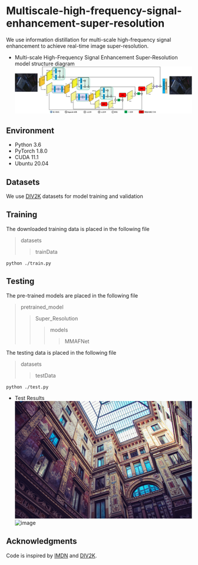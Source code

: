 # Multiscale-high-frequency-signal-enhancement-super-resolution
We use information distillation for multi-scale high-frequency signal enhancement to achieve real-time image super-resolution.
* Multi-scale High-Frequency Signal Enhancement Super-Resolution model structure diagram<br>
![image](https://github.com/ChengChen-ai/Multiscale-high-frequency-signal-enhancement-super-resolution/blob/main/images/%E8%B6%85%E5%88%86%E8%BE%A8%E7%8E%87.png)


## Environment
* Python 3.6 <br>
* PyTorch 1.8.0 <br>
* CUDA 11.1 <br>
* Ubuntu 20.04 <br>

## Datasets
We use [DIV2K](https://data.vision.ee.ethz.ch/cvl/DIV2K) datasets for model training and validation

## Training
The downloaded training data is placed in the following file  
>datasets
>>trainData  

    python ./train.py


## Testing
The pre-trained models are placed in the following file
>pretrained_model  
>>Super_Resolution
>>>models
>>>>MMAFNet

The testing data is placed in the following file  
>datasets
>>testData

    python ./test.py  

* Test Results  
![image](https://github.com/ChengChen-ai/Multiscale-high-frequency-signal-enhancement-super-resolution/blob/main/datasets/testData/0915.png)  
![image](https://github.com/ChengChen-ai/Multiscale-high-frequency-signal-enhancement-super-resolution/blob/main/results/test/0915.png)
## Acknowledgments
Code is inspired by [IMDN](https://github.com/Zheng222/IMDN) and [DIV2K](https://data.vision.ee.ethz.ch/cvl/DIV2K).
